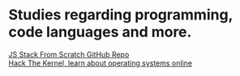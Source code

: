 # Studies regarding programming, code languages and more.

[JS Stack From Scratch GitHub Repo](https://github.com/verekia/js-stack-from-scratch/) <br />
[Hack The Kernel, learn about operating systems online  ](https://www.ops-class.org/) <br />
